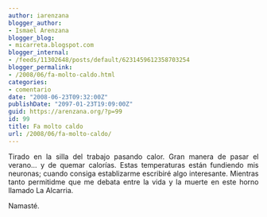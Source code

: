 ```yaml
---
author: iarenzana
blogger_author:
- Ismael Arenzana
blogger_blog:
- micarreta.blogspot.com
blogger_internal:
- /feeds/11302648/posts/default/6231459612358703254
blogger_permalink:
- /2008/06/fa-molto-caldo.html
categories:
- comentario
date: "2008-06-23T09:32:00Z"
publishDate: "2097-01-23T19:09:00Z"
guid: https://arenzana.org/?p=99
id: 99
title: Fa molto caldo
url: /2008/06/fa-molto-caldo/
---
```

<p style="text-align: justify;">
  Tirado en la silla del trabajo pasando calor. Gran manera de pasar el verano&#8230; y de quemar calorías. Estas temperaturas están fundiendo mis neuronas; cuando consiga establizarme escribiré algo interesante. Mientras tanto permitidme que me debata entre la vida y la muerte en este horno llamado La Alcarria.
</p>

<p style="text-align: justify;">
  Namasté.
</p>
